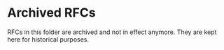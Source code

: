 # Archived RFCs

RFCs in this folder are archived and not in effect anymore. They are kept here for historical purposes.
